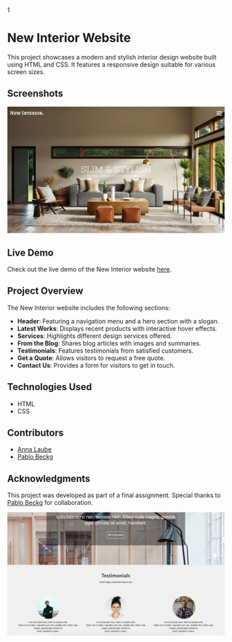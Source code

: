1

# New Interior Website

This project showcases a modern and stylish interior design website built using HTML and CSS. It features a responsive design suitable for various screen sizes.

## Screenshots

![Screenshot 1](assets/Screenshot_1_New_Interior.png)

## Live Demo

Check out the live demo of the New Interior website [here](https://shakedown3000.github.io/project_new_interior/).

## Project Overview

The New Interior website includes the following sections:

- **Header**: Featuring a navigation menu and a hero section with a slogan.
- **Latest Works**: Displays recent products with interactive hover effects.
- **Services**: Highlights different design services offered.
- **From the Blog**: Shares blog articles with images and summaries.
- **Testimonials**: Features testimonials from satisfied customers.
- **Get a Quote**: Allows visitors to request a free quote.
- **Contact Us**: Provides a form for visitors to get in touch.

## Technologies Used

- HTML
- CSS

## Contributors

- [Anna Laube](https://github.com/shakedown3000)
- [Pablo Beckg](https://github.com/pablobeckg)

## Acknowledgments

This project was developed as part of a final assignment. Special thanks to [Pablo Beckg](https://github.com/pablobeckg) for collaboration.

![Screenshot 2](/assets/Screenshot_2_New_Interior.png)
